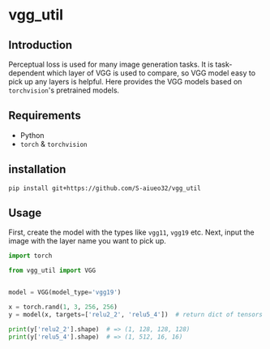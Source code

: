 # vgg_util
## Introduction
Perceptual loss is used for many image generation tasks.
It is task-dependent which layer of VGG is used to compare, so VGG model easy to pick up any layers is helpful.
Here provides the VGG models based on `torchvision`'s pretrained models.

## Requirements
- Python
- `torch` & `torchvision`

## installation
```
pip install git+https://github.com/S-aiueo32/vgg_util
```

## Usage
First, create the model with the types like `vgg11`, `vgg19` etc.
Next, input the image with the layer name you want to pick up.
```python
import torch

from vgg_util import VGG


model = VGG(model_type='vgg19')

x = torch.rand(1, 3, 256, 256)
y = model(x, targets=['relu2_2', 'relu5_4'])  # return dict of tensors

print(y['relu2_2'].shape)  # => (1, 128, 128, 128)
print(y['relu5_4'].shape)  # => (1, 512, 16, 16)
```

